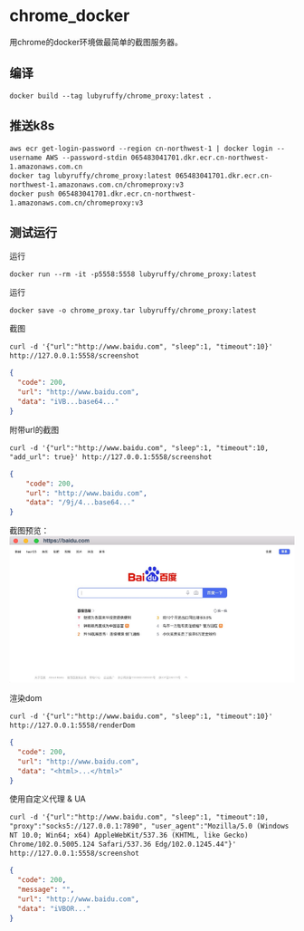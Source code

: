 # chrome_docker

用chrome的docker环境做最简单的截图服务器。

## 编译

```shell
docker build --tag lubyruffy/chrome_proxy:latest .
```

## 推送k8s
```shell
aws ecr get-login-password --region cn-northwest-1 | docker login --username AWS --password-stdin 065483041701.dkr.ecr.cn-northwest-1.amazonaws.com.cn
docker tag lubyruffy/chrome_proxy:latest 065483041701.dkr.ecr.cn-northwest-1.amazonaws.com.cn/chromeproxy:v3
docker push 065483041701.dkr.ecr.cn-northwest-1.amazonaws.com.cn/chromeproxy:v3
```

## 测试运行

运行
```shell
docker run --rm -it -p5558:5558 lubyruffy/chrome_proxy:latest
```

运行
```shell
docker save -o chrome_proxy.tar lubyruffy/chrome_proxy:latest
```

截图
```shell
curl -d '{"url":"http://www.baidu.com", "sleep":1, "timeout":10}' http://127.0.0.1:5558/screenshot
```
```json
{
  "code": 200,
  "url": "http://www.baidu.com",
  "data": "iVB...base64..."
}
```

附带url的截图
```shell
curl -d '{"url":"http://www.baidu.com", "sleep":1, "timeout":10, "add_url": true}' http://127.0.0.1:5558/screenshot
```
```json
{
    "code": 200,
    "url": "http://www.baidu.com",
    "data": "/9j/4...base64..."
}
```
截图预览：
![screenshot_with_url.png](screenshot_with_url.png)

渲染dom
```shell
curl -d '{"url":"http://www.baidu.com", "sleep":1, "timeout":10}' http://127.0.0.1:5558/renderDom
```
```json
{
  "code": 200,
  "url": "http://www.baidu.com",
  "data": "<html>...</html>"
}
```

使用自定义代理 & UA
```shell
curl -d '{"url":"http://www.baidu.com", "sleep":1, "timeout":10, "proxy":"socks5://127.0.0.1:7890", "user_agent":"Mozilla/5.0 (Windows NT 10.0; Win64; x64) AppleWebKit/537.36 (KHTML, like Gecko) Chrome/102.0.5005.124 Safari/537.36 Edg/102.0.1245.44"}' http://127.0.0.1:5558/screenshot
```
```json
{
  "code": 200,
  "message": "",
  "url": "http://www.baidu.com",
  "data": "iVBOR..."
}
```

